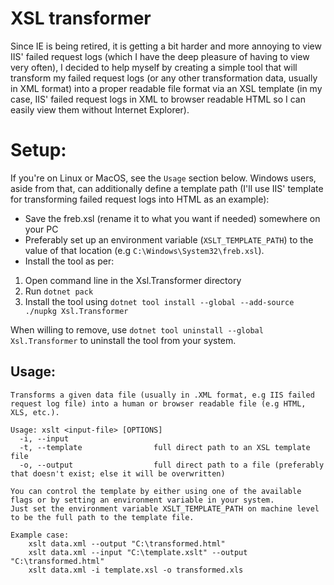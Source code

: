 # XSL transformer

Since IE is being retired, it is getting a bit harder and more annoying to view IIS' failed request logs (which I have the deep pleasure of having to view very often), I decided to help myself by creating a simple tool that will transform my failed request logs (or any other transformation data, usually in XML format) into a proper readable file format via an XSL template (in my case, IIS' failed request logs in XML to browser readable HTML so I can easily view them without Internet Explorer).

# Setup:

If you're on Linux or MacOS, see the `Usage` section below. Windows users, aside from that, can additionally define a template path (I'll use IIS' template for transforming failed request logs into HTML as an example):

- Save the freb.xsl (rename it to what you want if needed) somewhere on your PC
- Preferably set up an environment variable (`XSLT_TEMPLATE_PATH`) to the value of that location (e.g `C:\Windows\System32\freb.xsl`).
- Install the tool as per:

1. Open command line in the Xsl.Transformer directory
2. Run `dotnet pack`
3. Install the tool using `dotnet tool install --global --add-source ./nupkg Xsl.Transformer`

When willing to remove, use `dotnet tool uninstall --global Xsl.Transformer` to uninstall the tool from your system.

## Usage:

```
Transforms a given data file (usually in .XML format, e.g IIS failed request log file) into a human or browser readable file (e.g HTML, XLS, etc.).

Usage: xslt <input-file> [OPTIONS]
  -i, --input
  -t, --template                full direct path to an XSL template file
  -o, --output                  full direct path to a file (preferably that doesn't exist; else it will be overwritten)

You can control the template by either using one of the available flags or by setting an environment variable in your system.
Just set the environment variable XSLT_TEMPLATE_PATH on machine level to be the full path to the template file.

Example case:
    xslt data.xml --output "C:\transformed.html"
    xslt data.xml --input "C:\template.xslt" --output "C:\transformed.html"
    xslt data.xml -i template.xsl -o transformed.xls
```